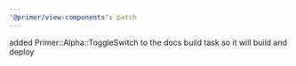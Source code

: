 ```yaml
---
'@primer/view-components': patch
---
```


added Primer::Alpha::ToggleSwitch to the docs build task so it will build and deploy
